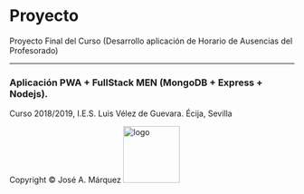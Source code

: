 <h1>Proyecto</h1>
Proyecto Final del Curso (Desarrollo aplicación de Horario de Ausencias del Profesorado)
<hr/>
<h3>Aplicación PWA + FullStack MEN (MongoDB + Express + Nodejs).</h3>
<p>Curso 2018/2019, I.E.S. Luis Vélez de Guevara. Écija, Sevilla</p>
<p>Copyright &copy; José A. Márquez
<img src="https://pbs.twimg.com/profile_images/3658661792/5c71b7b6ab15cbd10bb8f3fb0afd20fd_400x400.jpeg" alt="logo" width="100" height="100"/></p>
